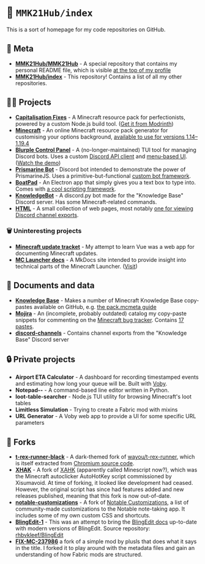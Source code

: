 # 📄 `MMK21Hub/index`

This is a sort of homepage for my code repositories on GitHub.

## 🔮 Meta

- [**MMK21Hub/MMK21Hub**](https://github.com/MMK21Hub/MMK21Hub) - A special repository that contains my personal README file, which is visible [at the top of my profile](https://github.com/MMK21Hub#mmk21)
- [**MMK21Hub/index**](https://github.com/MMK21Hub/index) - This repository! Contains a list of all my other repositories.

## 🧑‍💻 Projects

- [**Capitalisation Fixes**](https://github.com/MMK21Hub/Capitalisation-Fixes) - A Minecraft resource pack for perfectionists, powered by a custom Node.js build tool. ([Get it from Modrinth](https://modrinth.com/resourcepack/capitalisation-fixes))
- [**Minecraft**](https://github.com/MMK21Hub/Minecraft) - An online Minecraft resource pack generator for customising your options background, [available to use for versions 1.14–1.19.4](https://mmk21hub.github.io/Minecraft/Useful/OptionsBGgen/)
- [**Blurple Control Panel**](https://github.com/MMK21Hub/blurple-control-panel) - A (no-longer-maintained) TUI tool for managing Discord bots. Uses a custom [Discord API client](https://github.com/MMK21Hub/blurple-control-panel/blob/38cfab24c052319f02955e865e36548461196b3f/index.ts#LL18C14-L18C14) and [menu-based UI](https://github.com/MMK21Hub/blurple-control-panel/blob/38cfab24c052319f02955e865e36548461196b3f/index.ts#L122). ([Watch the demo](https://asciinema.org/a/474308))
- [**Prismarine Bot**](https://github.com/MMK21Hub/prismarine-bot) - Discord bot intended to demonstrate the power of PrismarineJS. Uses a primitive-but-functional [custom bot framework](https://github.com/MMK21Hub/prismarine-bot/blob/staging/src/command.ts).
- [**BoatPad**](https://github.com/MMK21Hub/BoatPad) - An Electron app that simply gives you a text box to type into. Comes with [a cool scripting framework](https://github.com/MMK21Hub/BoatPad/blob/cb4b18beb2296790089a3e12688bdae9f425f014/src/renderer.js#L73).
- [**KnowledgeBot**](https://github.com/MMK21Hub/KnowledgeBot) - A discord.py bot made for the "Knowledge Base" Discord server. Has some Minecraft-related commands.
- [**HTML**](https://github.com/MMK21Hub/HTML) - A small collection of web pages, most notably [one for viewing Discord channel exports](https://mmk21hub.github.io/HTML/knowledege-base-archived-channels).

### 🗑️ Uninteresting projects

- [**Minecraft update tracket**](https://github.com/MMK21Hub/mc-changelogs) - My attempt to learn Vue was a web app for documenting Minecraft updates.
- [**MC Launcher docs**](https://github.com/MMK21Hub/MCL-docs) - A MkDocs site intended to provide insight into technical parts of the Minecraft Launcher. ([Visit](https://mmk21hub.github.io/MCL-docs/))


## 📄 Documents and data

- [**Knowledge Base**](https://github.com/MMK21Hub/KnowledgeBase) - Makes a number of Minecraft Knowledge Base copy-pastes available on GitHub, e.g. [the pack.mcmeta guide](https://github.com/MMK21Hub/KnowledgeBase/blob/main/Resources/faqs/datapacks/pack.mcmeta.md)
- [**Mojira**](https://github.com/MMK21Hub/Mojira) - An (incomplete, probably outdated) catalog my copy-paste snippets for commenting on the [Minecraft bug tracker](https://bugs.mojang.com). Contains [17 pastes](https://github.com/MMK21Hub/Mojira/tree/main/pastes/resolutions/invalid).
- [**discord-channels**](https://github.com/MMK21Hub/discord-channels) - Contains channel exports from the "Knowledge Base" Discord server

## 🔒 Private projects

- **Airport ETA Calculator** - A dashboard for recording timestamped events and estimating how long your queue will be. Built with [Voby](https://github.com/vobyjs/voby/).
- **Notepad--** - A command-based line editor written in Python.
- **loot-table-searcher** - Node.js TUI utility for browsing Minecraft's loot tables
- **Limitless Simulation** - Trying to create a Fabric mod with mixins
- **URL Generator** - A Voby web app to provide a UI for some specific URL parameters

## 🍴 Forks

- [**t-rex-runner-black**](https://github.com/MMK21Hub/t-rex-runner-black) - A dark-themed fork of [wayou/t-rex-runner](https://github.com/wayou/t-rex-runner), which is itself extracted from [Chromium source code](https://source.chromium.org/chromium/chromium/src/+/main:components/neterror/resources/offline.js;l=7?q=t-rex%20package:%5Echromium$&ss=chromium).
- [**XHAK**](https://github.com/histefanhere/XAHK) - A fork of [XAHK](https://github.com/histefanhere/XAHK) (apparently called Minescript now?), which was the Minecraft autoclicker AutoHotKey script commissioned by Xisumavoid. At time of forking, it looked like development had ceased. However, the original script has since had features added and new releases published, meaning that this fork is now out-of-date.
- [**notable-customizations**](https://github.com/MMK21Hub/notable-customizations) - A fork of [Notable Customizations](https://github.com/notable/notable-customizations), a list of community-made customizations to the Notable note-taking app. It includes some of my own custom CSS and shortcuts.
- [**BlingEdit-1**](https://github.com/MMK21Hub/BlingEdit-1) - This was an attempt to bring the [BlingEdit docs](https://blingedit.readthedocs.io/en/latest/) up-to-date with modern versions of BlingEdit. Source repository: [rhbvkleef/BlingEdit](https://github.com/rhbvkleef/BlingEdit)
- [**FIX-MC-237986**](https://github.com/MMK21Hub/FIX-MC-237986) a fork of a simple mod by plusls that does what it says in the title. I forked it to play around with the metadata files and gain an understanding of how Fabric mods are structured.
